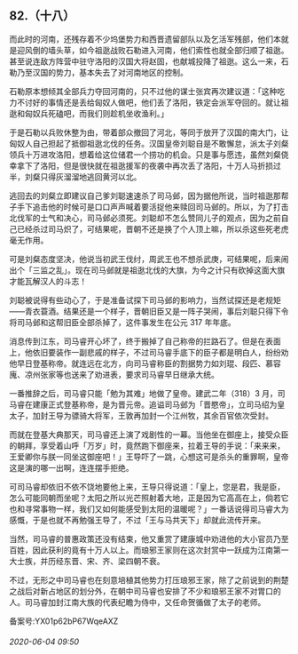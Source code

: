 ## 82.（十八）
而此时的河南，还残存着不少坞堡势力和西晋遗留部队以及乞活军残部，他们本就是迎风倒的墙头草，如今祖逖战败石勒进入河南，他们索性也就全部归顺了祖逖。甚至说连敌方阵营中驻守洛阳的汉国大将赵固，也献城投降了祖逖。这么一来，石勒乃至汉国的势力，基本失去了对河南地区的控制。



石勒原本想倾其全部兵力夺回河南的，只不过他的谋士张宾再次建议道：「这种吃力不讨好的事情还是丢给匈奴人做吧，他们丢了洛阳，铁定会派军夺回的。就让祖逖和匈奴兵死磕吧，而我们则趁机坐收渔利。」



于是石勒以兵败休整为由，带着部众撤回了河北，等同于放开了汉国的南大门，让匈奴人自己担起了抵御祖逖北伐的任务。汉国皇帝刘聪自是不敢懈怠，派太子刘粲领兵十万进攻洛阳，想着给这位储君一个捞功的机会。只是事与愿违，虽然刘粲侥幸拿下了洛阳，但是很快就在祖逖援军的夜袭中再次丢了洛阳，十万人马折损过半，刘粲只得灰溜溜地逃回黄河以北。



逃回去的刘粲立即建议自己爹刘聪速速杀了司马邺，因为据他所说，当时祖逖那帮子手下追击他的时候可是口口声声喊着要活捉他来赎回司马邺的。所以，为了打击北伐军的士气和决心，司马邺必须死。刘聪却不怎么赞同儿子的观点，因为之前自己已经杀过司马炽了，可结果呢，晋朝不还是换了个人顶上嘛，所以杀这些死老虎毫无作用。



可是刘粲态度坚决，他说当初武王伐纣，周武王也不想杀武庚，可结果呢，后来闹出个「三监之乱」。现在司马邺就是祖逖北伐的大旗，为今之计只有砍掉这面大旗才能瓦解汉人的斗志！



刘聪被说得有些动心了，于是准备试探下司马邺的影响力，当然试探还是老规矩——青衣蓑酒。结果还是一个样子，晋朝旧臣又是一阵子哭闹，事后刘聪只得下令将司马邺和这帮旧臣全部杀掉了，这件事发生在公元 317 年年底。



消息传到江东，司马睿开心坏了，终于搬掉了自己称帝的拦路石了。但是在表面上，他依旧要装作一副悲戚的样子，不过司马睿手底下的臣子都是明白人，纷纷劝他早日登基称帝。就连远在北方，向司马睿称臣的割据势力如刘琨、段匹、慕容廆、凉州张家等也送来了劝进表，要求司马睿早日继承大统。



一番推辞之后，司马睿只能「勉为其难」地做了皇帝。建武二年（318）3 月，司马睿在建康正式登基称帝，是为晋元帝。追谥司马邺为「晋愍帝」，立司马绍为皇太子，加封王导为骠骑大将军，王敦再加封一个江州牧，其余百官依次受封。



而就在登基大典那天，司马睿还上演了戏剧性的一幕。当他坐在御座上，接受众臣的朝拜，享受着山呼「万岁」时，竟然跑下御座来，拉着王导的手说：「来来来，王爱卿你与朕一同坐这御座吧！」王导吓了一跳，心想这可是杀头的重罪啊，皇帝这是演的哪一出啊，连连摆手拒绝。



可司马睿却依旧不依不饶地要他上来，王导只得说道：「皇上，您是君，我是臣，怎么可能同朝而坐呢？太阳之所以光芒照射着大地，正是因为它高高在上，倘若它也和寻常事物一样，我们又如何能感受到太阳的温暖呢？」一番话说得司马睿大为感慨，于是也就不再勉强王导了，不过「王与马共天下」却就此流传开来。



当然，司马睿的普惠政策还没有结束，他又重赏了建康城中劝进他的大小官员乃至百姓，因此获利的竟有十万人以上。而琅邪王家则在这次封赏中一跃成为江南第一大士族，并历经东晋、宋、齐、梁四朝不衰。



不过，无形之中司马睿也在刻意培植其他势力打压琅邪王家，除了之前说到的荆楚之战后对新占地区的划分外，在朝中司马睿也安排了不少和琅邪王家不对胃口的人。司马睿加封江南大族的代表纪瞻为侍中，又任命贺循做了太子的老师。



备案号:YX01p62bP67WqeAXZ


###### 2020-06-04 09:50
